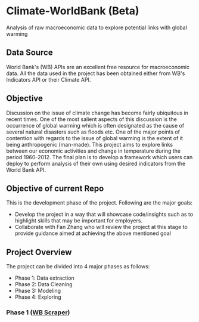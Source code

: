 # Climate-WorldBank (Beta)
Analysis of raw macroeconomic data to explore potential links with global warming

## Data Source
World Bank's (WB) APIs are an excellent free resource for macroeconomic data. All the data used in the project has been obtained either from WB's Indicators API or their Climate API.

## Objective
Discussion on the issue of climate change has become fairly ubiquitous in recent times. One of the most salient aspects of this discussion is the occurrence of global warming which is often designated as the cause of several natural disasters such as floods etc. One of the major points of contention with regards to the issue of global warming is the extent of it being anthropogenic (man-made). This project aims to explore links between our economic activities and change in temperature during the period 1960-2012. The final plan is to develop a framework which users can deploy to perform analysis of their own using desired indicators from the World Bank API.

## Objective of current Repo
This is the development phase of the project. Following are the major goals:
- Develop the project in a way that will showcase code/insights such as to highlight skills that may be important for employers.
- Collaborate with Fan Zhang who will review the project at this stage to provide guidance aimed at achieving the above mentioned goal

## Project Overview
The project can be divided into 4 major phases as follows:
- Phase 1: Data extraction
- Phase 2: Data Cleaning
- Phase 3: Modeling
- Phase 4: Exploring

### Phase 1 ([WB Scraper](https://github.com/InsciteAnalytics/Climate-WorldBank/blob/master/World%20Bank%20DB%20Scraper.py))
